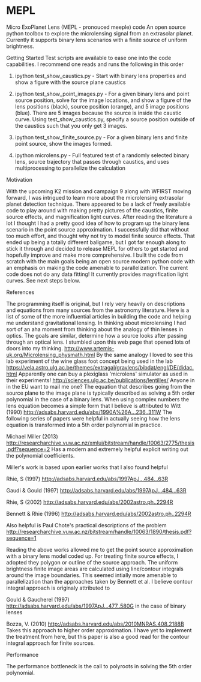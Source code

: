 # MEPL
Micro ExoPlanet Lens (MEPL - pronouced meeple) code
An open source python toolbox to explore the microlensing signal from an extrasolar planet.  Currently it supports binary lens scenarios with a finite source of uniform brightness.

Getting Started
Test scripts are available to ease one into the code capabilities.  I recommend one reads and runs the following in this order

1) ipython test_show_caustics.py - Start with binary lens properties and show a figure with the source plane caustics

2) ipython test_show_point_images.py - For a given binary lens and point source position, solve for the image locations, and show       a figure of the lens positions (black), source position (orange), and 5 image positions (blue).  There are 5 images because       the source is inside the caustic curve.  Using test_show_caustics.py, specify a source position outside of the caustics
      such that you only get 3 images.
      
3) ipython test_show_finite_source.py - For a given binary lens and finite point source, show the images formed.

4) ipython microlens.py  - Full featured test of a randomly selected binary lens, source trajectory that passes through 
                            caustics, and uses multiprocessing to parallelize the calculation

Motivation

With the upcoming K2 mission and campaign 9 along with WFIRST moving forward, I was intrigued to learn more about the microlensing extrasolar planet detection technique.  There appeared to be a lack of freely available code to play around with making pretty pictures of the caustics, finite source effects, and magnification light curves.  After reading the literature a lot I thought I had a pretty good idea of how to program up the binary lens scenario in the point source approximation.  I successfully did that without too much effort, and thought why not try to model finite source effects.  That ended up being a totally different ballgame, but I got far enough along to stick it through and decided to release MEPL for others to get started and hopefully improve and make more comprehensive.  I built the code from scratch with the main goals being an open source modern python code with an emphasis on making the code amenable to parallelization.  The current code does not do any data fitting!  It currently provides magnification light curves.  See next steps below.

References

The programming itself is original, but I rely very heavily on descriptions and equations from many sources from the astronomy literature.  Here is a list of some of the more influential articles in building the code and helping me understand gravitational lensing. 
In thinking about microlensing I had sort of an aha moment from thinking about the analogy of thin lenses in optics.
The goals are similar, determine how a source looks after passing through an optical lens.   I stumbled upon this web page that opened lots of doors into my thinking. 
http://www.artemis-uk.org/Microlensing_physmath.html
By the same analogy I loved to see this lab experiment of the wine glass foot concept being used in the lab
https://vela.astro.ulg.ac.be/themes/extragal/gravlens/bibdat/engl/DE/didac.html
Apparently one can buy a plexiglass 'microlens' simulator as used in their experiments!
http://sciences.ulg.ac.be/publications/lentilles/
Anyone in in the EU want to mail me one?
The equation that describes going from the source plane to the image plane is typically described as solving a 5th order polynomial in the case of a binary lens.  When using complex numbers the lens equation becomes a simple form that I believe is attributed to Witt (1990) http://adsabs.harvard.edu/abs/1990A%26A...236..311W
The following series of papers were helpful in actually seeing how the lens equation is transformed into a 5th order polynomial in practice.

Michael Miller (2013) http://researcharchive.vuw.ac.nz/xmlui/bitstream/handle/10063/2775/thesis.pdf?sequence=2
Has a modern and extremely helpful explicit writing out the polynomial coefficients.

Miller's work is based upon earlier works that I also found helpful

Rhie, S (1997) http://adsabs.harvard.edu/abs/1997ApJ...484...63R

Gaudi & Gould (1997) http://adsabs.harvard.edu/abs/1997ApJ...484...63R

Rhie, S (2002) http://adsabs.harvard.edu/abs/2002astro.ph..2294R

Bennett & Rhie (1996) http://adsabs.harvard.edu/abs/2002astro.ph..2294R

Also helpful is Paul Chote's practical descriptions of the problem
http://researcharchive.vuw.ac.nz/bitstream/handle/10063/1890/thesis.pdf?sequence=1

Reading the above works allowed me to get the point source approximation with a binary lens model coded up.
For treating finite source effects, I adopted they polygon or outline of the source approach.  The  uniform brightness finite image areas are calculated using line/contour integrals around the image boundaries.  This seemed intially more amenable to parallelization than the approaches taken by Bennett et al.  I believe contour integral approach is originaly attributed to 

Gould & Gaucherel (1997) http://adsabs.harvard.edu/abs/1997ApJ...477..580G  in the case of binary lenses

Bozza, V. (2010) http://adsabs.harvard.edu/abs/2010MNRAS.408.2188B  Takes this approach to higher order approximation.  I have yet to implement the treatment from here, but this paper is also a good read for the contour integral approach for finite sources.

Performance

The performance bottleneck is the call to polyroots in solving the 5th order polynomial.  


